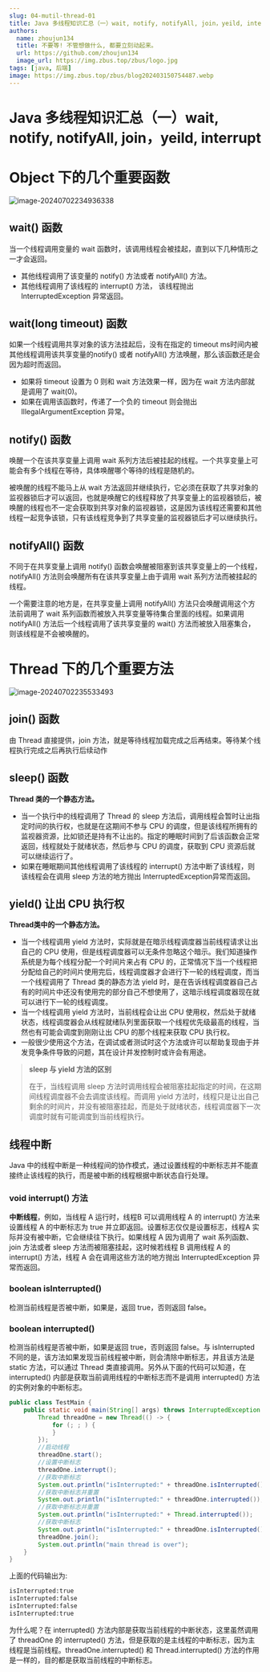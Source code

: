 ```yaml
---
slug: 04-mutil-thread-01
title: Java 多线程知识汇总（一）wait, notify, notifyAll, join，yeild, interrupt
authors:
  name: zhoujun134
  title: 不要等! 不管想做什么, 都要立刻动起来。
  url: https://github.com/zhoujun134
  image_url: https://img.zbus.top/zbus/logo.jpg
tags: [java, 后端]
image: https://img.zbus.top/zbus/blog202403150754487.webp
---
```


# Java 多线程知识汇总（一）wait, notify, notifyAll, join，yeild, interrupt

# Object 下的几个重要函数

![image-20240702234936338](https://img.zbus.top/zbus/blog202407022349405.png)

## wait() 函数

当一个线程调用变量的 wait 函数时，该调用线程会被挂起，直到以下几种情形之一才会返回。

+ 其他线程调用了该变量的 notify() 方法或者 notifyAll() 方法。
+ 其他线程调用了该线程的 interrupt() 方法， 该线程抛出 InterruptedException 异常返回。

## wait(long timeout) 函数

如果一个线程调用共享对象的该方法挂起后，没有在指定的 timeout ms时间内被其他线程调用该共享变量的notify() 或者 notifyAll() 方法唤醒，那么该函数还是会因为超时而返回。

+ 如果将 timeout 设置为 0 则和 wait 方法效果一样，因为在 wait 方法内部就是调用了 wait(0)。
+ 如果在调用该函数时，传递了一个负的 timeout 则会抛出 IllegalArgumentException 异常。

## notify() 函数

唤醒一个在该共享变量上调用 wait 系列方法后被挂起的线程。一个共享变量上可能会有多个线程在等待，具体唤醒哪个等待的线程是随机的。

被唤醒的线程不能马上从 wait 方法返回并继续执行，它必须在获取了共享对象的监视器锁后才可以返回，也就是唤醒它的线程释放了共享变量上的监视器锁后，被唤醒的线程也不一定会获取到共享对象的监视器锁，这是因为该线程还需要和其他线程一起竞争该锁，只有该线程竞争到了共享变量的监视器锁后才可以继续执行。

## notifyAll() 函数

不同于在共享变量上调用 notify() 函数会唤醒被阻塞到该共享变量上的一个线程，notifyAll() 方法则会唤醒所有在该共享变量上由于调用 wait 系列方法而被挂起的线程。

一个需要注意的地方是，在共享变量上调用 notifyAll() 方法只会唤醒调用这个方法前调用了 wait 系列函数而被放入共享变量等待集合里面的线程。如果调用 notifyAll() 方法后一个线程调用了该共享变量的 wait() 方法而被放入阻塞集合，则该线程是不会被唤醒的。

# Thread 下的几个重要方法

![image-20240702235533493](https://img.zbus.top/zbus/blog202407022355520.png)

## join() 函数

由 Thread 直接提供，join 方法，就是等待线程加载完成之后再结束。等待某个线程执行完成之后再执行后续动作

## sleep() 函数

**Thread 类的一个静态方法。**

+ 当一个执行中的线程调用了 Thread 的 sleep 方法后，调用线程会暂时让出指定时间的执行权，也就是在这期间不参与 CPU 的调度，但是该线程所拥有的监视器资源，比如锁还是持有不让出的。指定的睡眠时间到了后该函数会正常返回，线程就处于就绪状态，然后参与 CPU 的调度，获取到 CPU 资源后就可以继续运行了。
+ 如果在睡眠期间其他线程调用了该线程的 interrupt() 方法中断了该线程，则该线程会在调用 sleep 方法的地方抛出 InterruptedException异常而返回。

## yield() 让出 CPU 执行权

**Thread类中的一个静态方法。**

+ 当一个线程调用 yield 方法时，实际就是在暗示线程调度器当前线程请求让出自己的 CPU 使用，但是线程调度器可以无条件忽略这个暗示。我们知道操作系统是为每个线程分配一个时间片来占有 CPU 的，正常情况下当一个线程把分配给自己的时间片使用完后，线程调度器才会进行下一轮的线程调度，而当一个线程调用了 Thread 类的静态方法 yield 时，是在告诉线程调度器自己占有的时间片中还没有使用完的部分自己不想使用了，这暗示线程调度器现在就可以进行下一轮的线程调度。
+ 当一个线程调用 yield 方法时，当前线程会让出 CPU 使用权，然后处于就绪状态，线程调度器会从线程就绪队列里面获取一个线程优先级最高的线程，当然也有可能会调度到刚刚让出 CPU 的那个线程来获取 CPU 执行权。
+ 一般很少使用这个方法，在调试或者测试时这个方法或许可以帮助复现由于并发竞争条件导致的问题，其在设计并发控制时或许会有用途。

> **sleep 与 yield 方法的区别**
>
>  在于，当线程调用 sleep 方法时调用线程会被阻塞挂起指定的时间，在这期间线程调度器不会去调度该线程。而调用 yield 方法时，线程只是让出自己剩余的时间片，并没有被阻塞挂起，而是处于就绪状态，线程调度器下一次调度时就有可能调度到当前线程执行。

## 线程中断

Java 中的线程中断是一种线程间的协作模式，通过设置线程的中断标志并不能直接终止该线程的执行，而是被中断的线程根据中断状态自行处理。

### void interrupt() 方法

**中断线程**，例如，当线程 A 运行时，线程B 可以调用线程 A 的 interrupt() 方法来设置线程 A 的中断标志为 true 并立即返回。设置标志仅仅是设置标志，线程A 实际并没有被中断，它会继续往下执行。如果线程 A 因为调用了 wait 系列函数、join 方法或者 sleep 方法而被阻塞挂起，这时候若线程 B 调用线程 A 的interrupt() 方法，线程 A 会在调用这些方法的地方抛出 InterruptedException 异常而返回。

###  boolean isInterrupted()

检测当前线程是否被中断，如果是，返回 true，否则返回 false。

### boolean interrupted()

检测当前线程是否被中断，如果是返回 true，否则返回 false。与 isInterrupted 不同的是，该方法如果发现当前线程被中断，则会清除中断标志，并且该方法是 static 方法，可以通过 Thread 类直接调用。另外从下面的代码可以知道，在 interrupted() 内部是获取当前调用线程的中断标志而不是调用 interrupted() 方法的实例对象的中断标志。

```java
public class TestMain {
    public static void main(String[] args) throws InterruptedException {
        Thread threadOne = new Thread(() -> {
            for (; ; ) {
            }
        });
        //启动线程
        threadOne.start();
        //设置中断标志
        threadOne.interrupt();
        //获取中断标志
        System.out.println("isInterrupted:" + threadOne.isInterrupted());
        //获取中断标志并重置
        System.out.println("isInterrupted:" + threadOne.interrupted());
        //获取中断标志并重置
        System.out.println("isInterrupted:" + Thread.interrupted());
        //获取中断标志
        System.out.println("isInterrupted:" + threadOne.isInterrupted());
        threadOne.join();
        System.out.println("main thread is over");
    }
}
```

上面的代码输出为:

```bash
isInterrupted:true
isInterrupted:false
isInterrupted:false
isInterrupted:true
```

为什么呢？在 interrupted() 方法内部是获取当前线程的中断状态，这里虽然调用了 threadOne 的 interrupted() 方法，但是获取的是主线程的中断标志，因为主线程是当前线程。threadOne.interrupted() 和 Thread.interrupted() 方法的作用是一样的，目的都是获取当前线程的中断标志。
